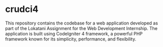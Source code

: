# crudci4
This repository contains the codebase for a web application developed as part of the Lokatani Assignment for the Web Development Internship. The application is built using CodeIgniter 4 framework, a powerful PHP framework known for its simplicity, performance, and flexibility.
